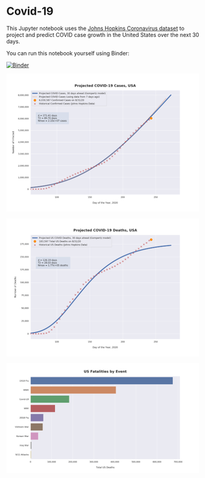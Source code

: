 # Covid-19

This Jupyter notebook uses the [Johns Hopkins Coronavirus dataset](https://github.com/CSSEGISandData/COVID-19/blob/master/README.md) to project and predict COVID case growth in the United States over the next 30 days.

You can run this notebook yourself using Binder:

[![Binder](https://mybinder.org/badge_logo.svg)](https://mybinder.org/v2/gh/bws428/covid-19/master?filepath=covid-projections.nbconvert.ipynb)

![Projected Cases plot](https://raw.githubusercontent.com/bws428/covid-19/master/charts/covid-8.31.20.png)

![Projected Deaths plot](https://raw.githubusercontent.com/bws428/covid-19/master/charts/covid-deaths-8.31.20.png)

![Casualties plot](https://raw.githubusercontent.com/bws428/covid-19/master/charts/casualties.png)


